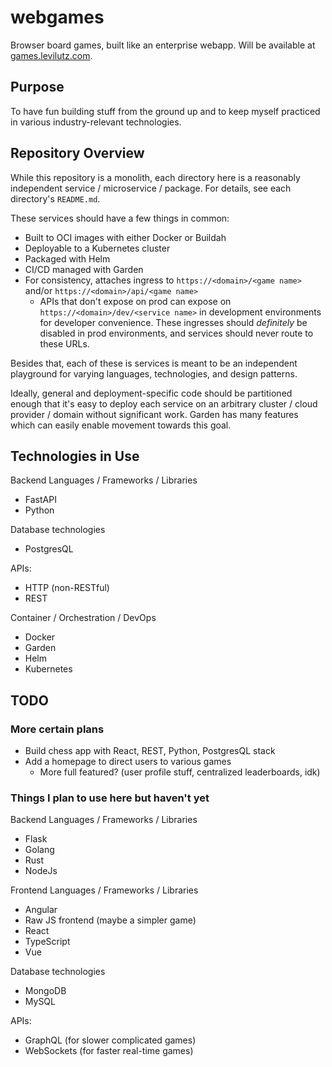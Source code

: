 # webgames

Browser board games, built like an enterprise webapp. Will be available at [games.levilutz.com](https://games.levilutz.com).


## Purpose

To have fun building stuff from the ground up and to keep myself practiced in various industry-relevant technologies.


## Repository Overview

While this repository is a monolith, each directory here is a reasonably independent service / microservice / package. For details, see each directory's `README.md`.

These services should have a few things in common:
* Built to OCI images with either Docker or Buildah
* Deployable to a Kubernetes cluster
* Packaged with Helm
* CI/CD managed with Garden
* For consistency, attaches ingress to `https://<domain>/<game name>` and/or `https://<domain>/api/<game name>`
    * APIs that don't expose on prod can expose on `https://<domain>/dev/<service name>` in development environments for developer convenience. These ingresses should _definitely_ be disabled in prod environments, and services should never route to these URLs.

Besides that, each of these is services is meant to be an independent playground for varying languages, technologies, and design patterns.

Ideally, general and deployment-specific code should be partitioned enough that it's easy to deploy each service on an arbitrary cluster / cloud provider / domain without significant work. Garden has many features which can easily enable movement towards this goal.


## Technologies in Use

Backend Languages / Frameworks / Libraries
* FastAPI
* Python

Database technologies
* PostgresQL

APIs:
* HTTP (non-RESTful)
* REST

Container / Orchestration / DevOps
* Docker
* Garden
* Helm
* Kubernetes


## TODO

### More certain plans

* Build chess app with React, REST, Python, PostgresQL stack
* Add a homepage to direct users to various games
    * More full featured? (user profile stuff, centralized leaderboards, idk)


### Things I plan to use here but haven't yet

Backend Languages / Frameworks / Libraries
* Flask
* Golang
* Rust
* NodeJs

Frontend Languages / Frameworks / Libraries
* Angular
* Raw JS frontend (maybe a simpler game)
* React
* TypeScript
* Vue

Database technologies
* MongoDB
* MySQL

APIs:
* GraphQL (for slower complicated games)
* WebSockets (for faster real-time games)
